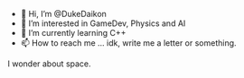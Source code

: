 - 👋 Hi, I’m @DukeDaikon
- 👀 I’m interested in GameDev, Physics and AI
- 🌱 I’m currently learning C++
- 📫 How to reach me ... idk, write me a letter or something.

<!---
DukeDaikon/DukeDaikon is a ✨ special ✨ repository because its `README.md` (this file) appears on your GitHub profile.
You can click the Preview link to take a look at your changes.
--->



I wonder about space.
